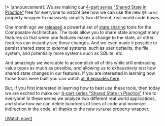 !> [announcement]: We are making our [4-part series "Shared State in Practice"](/collections/composable-architecture/shared-state-in-practice) free for everyone to watch! See how we can use the new `@Shared` property wrapper to massively simplify two different, real world code bases. 

One month ago we [released][shared-state-blog] a powerful set of 
[state sharing][sharing-state-article] tools for the Composable Architecture. The tools allow you to 
share state amongst many features so that when one features makes a change to the state, all other 
features can instantly see those changes. And we even made it possible to persist shared state to 
external systems, such as user defaults, the file system, and potentially more systems such as 
SQLite, etc.

And amazingly we were able to accomplish all of this while still embracing value types as much as 
possible, _and_ allowing us to exhaustively test how shared state changes in our features. If
you are interested in learning how those tools were built you can watch 
[all 9 episodes here][shared-state-collection].

But, if you first interested in learning how to best _use_ these tools, then today we are excited
to make our [4-part series "Shared State in Practice"][shared-state-in-practice] free to everyone!
In these series we analyze two different real world applications, and show how we can delete
hundreds of lines of code and minimize indirection in the code, all thanks to the new `@Shared`
property wrapper.

[shared-state-blog]: /blog/posts/135-shared-state-in-the-composable-architecture
[shared-state-in-practice]: /collections/composable-architecture/shared-state-in-practice
[shared-state-collection]: /collections/composable-architecture/sharing-and-persisting-state
[sharing-state-article]: https://pointfreeco.github.io/swift-composable-architecture/main/documentation/composablearchitecture/sharingstate

[[Watch now!]](/collections/composable-architecture/shared-state-in-practice)
